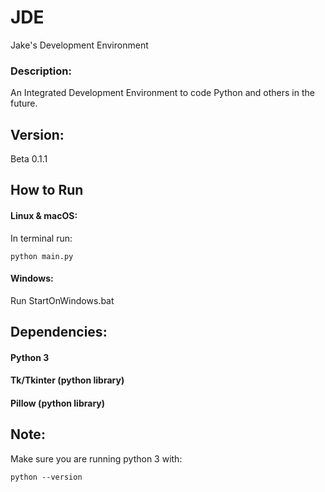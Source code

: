 # JDE
Jake's Development Environment

### Description:
An Integrated Development Environment to code Python and others in the future.

## Version:
Beta 0.1.1

## How to Run
#### Linux & macOS:
In terminal run:
```
python main.py
```

#### Windows:
Run StartOnWindows.bat

## Dependencies:
#### Python 3
#### Tk/Tkinter (python library)
#### Pillow (python library)


## Note:
Make sure you are running python 3 with:
```
python --version
```

